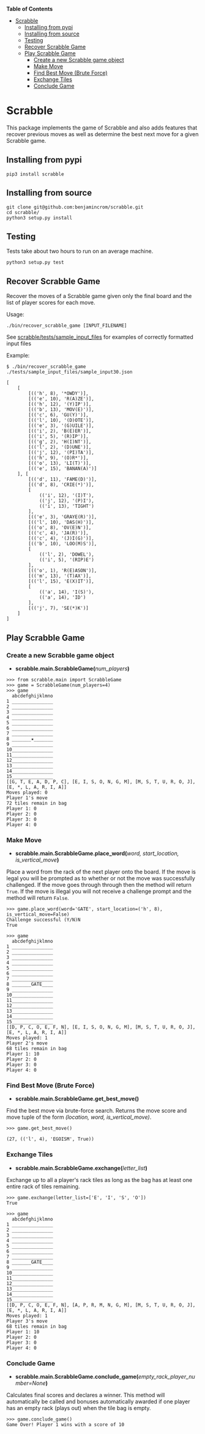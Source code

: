 **Table of Contents**

- [Scrabble](#scrabble)
    - [Installing from pypi](#installing-from-pypi)
    - [Installing from source](#installing-from-source)
    - [Testing](#testing)
    - [Recover Scrabble Game](#recover-scrabble-game)
    - [Play Scrabble Game](#play-scrabble-game)
        - [Create a new Scrabble game object](#create-a-new-scrabble-game-object)
        - [Make Move](#make-move)
        - [Find Best Move (Brute Force)](#find-best-move-brute-force)
        - [Exchange Tiles](#exchange-tiles)
        - [Conclude Game](#conclude-game)

# Scrabble
This package implements the game of Scrabble and also adds features that
recover previous moves as well as determine the best next move for a given
Scrabble game.

## Installing from pypi
```
pip3 install scrabble
```
## Installing from source
```
git clone git@github.com:benjamincrom/scrabble.git
cd scrabble/
python3 setup.py install
```

## Testing
Tests take about two hours to run on an average machine.

```
python3 setup.py test
```

## Recover Scrabble Game
Recover the moves of a Scrabble game given only the 
final board and the list of player scores for each move.

Usage:
```shell
./bin/recover_scrabble_game [INPUT_FILENAME]
```

See [scrabble/tests/sample_input_files](scrabble/tests/sample_input_files)
for examples of correctly formatted input files

Example:
```
$ ./bin/recover_scrabble_game ./tests/sample_input_files/sample_input30.json

[
    [
        [(('h', 8), '*OWDY')],
        [(('e', 10), 'R(A)ZE')],
        [(('h', 12), '(Y)IP')],
        [(('b', 13), 'MOV(E)')],
        [(('c', 6), 'GU(Y)')],
        [(('l', 10), '(D)OTE')],
        [(('e', 3), '(G)UILE')],
        [(('i', 2), 'B(E)ER')],
        [(('i', 5), '(R)IP')],
        [(('g', 2), 'H(I)NT')],
        [(('l', 2), '(D)UNE')],
        [(('j', 12), '(PI)TA')],
        [(('h', 9), '(O)R*')],
        [(('o', 13), 'LI(T)')],
        [(('e', 15), 'BANAN(A)')]
    ], [
        [(('d', 11), 'FAME(D)')],
        [(('d', 8), 'CRIE(*)')],
        [
            (('i', 12), '(I)T'),
            (('j', 12), '(P)I'),
            (('i', 13), 'TIGHT')
        ],
        [(('e', 3), 'GRAYE(R)')],
        [(('l', 10), 'DAS(H)')],
        [(('o', 8), 'OV(E)N')],
        [(('c', 4), 'JA(R)')],
        [(('c', 4), '(J)I(G)')],
        [(('b', 10), 'LOO(M)S')],
        [
            (('l', 2), 'DOWEL'),
            (('i', 5), '(RIP)E')
        ],
        [(('o', 1), 'R(E)ASON')],
        [(('m', 13), '(T)AX')],
        [(('l', 15), 'E(X)IT')],
        [
            (('a', 14), 'I(S)'),
            (('a', 14), 'ID')
        ],
        [(('j', 7), 'SE(*)K')]
    ]
]
```

## Play Scrabble Game
### Create a new Scrabble game object

* __scrabble.main.ScrabbleGame(__*num_players*__)__

```
>>> from scrabble.main import ScrabbleGame
>>> game = ScrabbleGame(num_players=4)
>>> game
  abcdefghijklmno
1 _______________
2 _______________
3 _______________
4 _______________
5 _______________
6 _______________
7 _______________
8 _______★_______
9 _______________
10_______________
11_______________
12_______________
13_______________
14_______________
15_______________
[[G, T, E, A, D, P, C], [E, I, S, O, N, G, M], [M, S, T, U, R, O, J], [E, *, L, A, R, I, A]]
Moves played: 0
Player 1's move
72 tiles remain in bag
Player 1: 0
Player 2: 0
Player 3: 0
Player 4: 0
```

### Make Move
* __scrabble.main.ScrabbleGame.place\_word(__*word, start_location, is_vertical_move*__)__

Place a word from the rack of the next player onto the board.  If the
move is legal you will be prompted as to whether or not the move was
successfully challenged.  If the move goes through through then the method will
return `True`.  If the move is illegal you will not receive a challenge prompt
and the method will return `False`.
```
>>> game.place_word(word='GATE', start_location=('h', 8), is_vertical_move=False)
Challenge successful (Y/N)N
True

>>> game
  abcdefghijklmno
1 _______________
2 _______________
3 _______________
4 _______________
5 _______________
6 _______________
7 _______________
8 _______GATE____
9 _______________
10_______________
11_______________
12_______________
13_______________
14_______________
15_______________
[[D, P, C, O, E, F, N], [E, I, S, O, N, G, M], [M, S, T, U, R, O, J], [E, *, L, A, R, I, A]]
Moves played: 1
Player 2's move
68 tiles remain in bag
Player 1: 10
Player 2: 0
Player 3: 0
Player 4: 0
```

### Find Best Move (Brute Force)
* **scrabble.main.ScrabbleGame.get_best_move()**

Find the best move via brute-force search.  Returns the move score and move
tuple of the form *(location, word, is_vertical_move)*.
```
>>> game.get_best_move()

(27, (('l', 4), 'EGOISM', True))
```

### Exchange Tiles
* __scrabble.main.ScrabbleGame.exchange(__*letter_list*__)__

Exchange up to all a player's rack tiles as long as the bag has at least
one entire rack of tiles remaining.
```
>>> game.exchange(letter_list=['E', 'I', 'S', 'O'])
True

>>> game
  abcdefghijklmno
1 _______________
2 _______________
3 _______________
4 _______________
5 _______________
6 _______________
7 _______________
8 _______GATE____
9 _______________
10_______________
11_______________
12_______________
13_______________
14_______________
15_______________
[[D, P, C, O, E, F, N], [A, P, R, M, N, G, M], [M, S, T, U, R, O, J], [E, *, L, A, R, I, A]]
Moves played: 1
Player 3's move
68 tiles remain in bag
Player 1: 10
Player 2: 0
Player 3: 0
Player 4: 0
```

### Conclude Game
* __scrabble.main.ScrabbleGame.conclude\_game(__*empty_rack_player_number=None*__)__

Calculates final scores and declares a winner.  This method will automatically
be called and bonuses automatically awarded if one player has an empty rack
(plays out) when the tile bag is empty.
```
>>> game.conclude_game()
Game Over! Player 1 wins with a score of 10
```
